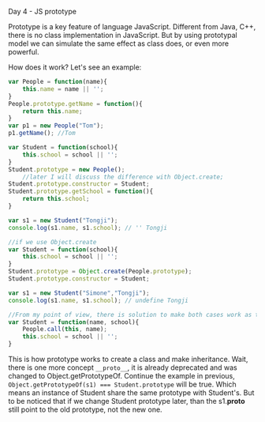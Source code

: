 Day 4 - JS prototype

Prototype is a key feature of language JavaScript. Different from Java, C++, there is no class implementation in JavaScript. But by using prototypal model we can simulate the same effect as class does, or even more powerful.

How does it work? Let's see an example:
```js
var People = function(name){
	this.name = name || '';
}
People.prototype.getName = function(){
	return this.name;
}
var p1 = new People("Tom");
p1.getName(); //Tom

var Student = function(school){
	this.school = school || '';
}
Student.prototype = new People(); 
	//later I will discuss the difference with Object.create;
Student.prototype.constructor = Student;
Student.prototype.getSchool = function(){
	return this.school;
}

var s1 = new Student("Tongji");
console.log(s1.name, s1.school); // '' Tongji

//if we use Object.create
var Student = function(school){
	this.school = school || '';
}
Student.prototype = Object.create(People.prototype);
Student.prototype.constructor = Student;

var s1 = new Student("Simone","Tongji");
console.log(s1.name, s1.school); // undefine Tongji

//From my point of view, there is solution to make both cases work as the same. Change Student constructor as follows:
var Student = function(name, school){
	People.call(this, name);
	this.school = school || '';
}
```
This is how prototype works to create a class and make inheritance. Wait, there is one more concept `__proto__`, it is already deprecated and was changed to Object.getPrototypeOf.
Continue the example in previous, `Object.getPrototypeOf(s1) === Student.prototype` will be true. Which means an instance of Student share the same prototype with Student's. But to be noticed that if we change Student prototype later, than the s1.__proto__ still point to the old prototype, not the new one. 